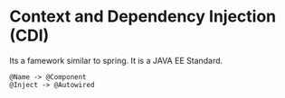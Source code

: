 # Context and Dependency Injection (CDI)

Its a famework similar to spring. It is a JAVA EE Standard.

```
@Name -> @Component
@Inject -> @Autowired
```

